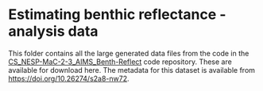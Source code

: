 # Estimating benthic reflectance - analysis data
This folder contains all the large generated data files from the code in the [CS_NESP-MaC-2-3_AIMS_Benth-Reflect](https://github.com/eatlas/CS_NESP-MaC-2-3_AIMS_Benth-Reflect) code repository. These are available for download here. The metadata for this dataset is available from https://doi.org/10.26274/s2a8-nw72.
